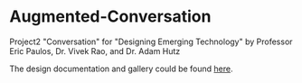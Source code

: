 # Augmented-Conversation
Project2  "Conversation" for "Designing Emerging Technology" by Professor Eric Paulos, Dr. Vivek Rao, and Dr. Adam Hutz

The design documentation and gallery could be found [here](https://www.wesleydeng.com/augmented-conversation).
